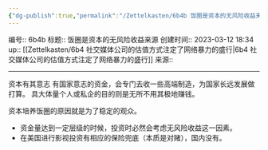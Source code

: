 ```yaml
---
{"dg-publish":true,"permalink":"/Zettelkasten/6b4b 饭圈是资本的无风险收益来源/","dgPassFrontmatter":true}
---
```


编号:: 6b4b
标题:: 饭圈是资本的无风险收益来源
创建时间:: 2023-03-12 18:34
up:: [[Zettelkasten/6b4 社交媒体公司的估值方式注定了网络暴力的盛行\|6b4 社交媒体公司的估值方式注定了网络暴力的盛行]]
来源:: 

---
资本有其意志
有国家意志的资金，会专门去收一些高端制造，为国家长远发展做打算。
具大体量个人或私企的目的则是无所不用其极地赚钱。

资本培养饭圈的原因就是为了稳定的观众。
- 资金量达到一定层级的时候，投资时必然会考虑无风险收益这一因素。
- 在美国进行影视投资有相应的保险兜底（本质是对赌），国内没有。
